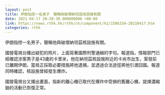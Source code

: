 ```yaml
---
layout: post
title: 伊朗指控一名男子　聲稱與破壞納坦茲核設施有關
date: 2021-04-17 20:20:30.000000000 +08:00
link: https://news.rthk.hk/rthk/ch/component/k2/1586334-20210417.htm
categories: rthk
---
```


伊朗指控一名男子，聲稱他與破壞納坦茲核設施有關。

國營電視台播出疑犯的照片，上面寫著國際刑警通緝的字句。報道指，情報部門已經確認涉案男子是43歲的卡里米，他在納坦茲核設施附近的卡尚市出生，案發前已離開伊朗，當局正採取必要措施將他逮捕，並透過合法途徑將他引渡回國。報道同時確認，核設施曾經發生爆炸。

國營電視台又播出畫面，指新的離心機已取代在爆炸中受損的舊離心機，提煉濃縮鈾的活動已恢復正常。
